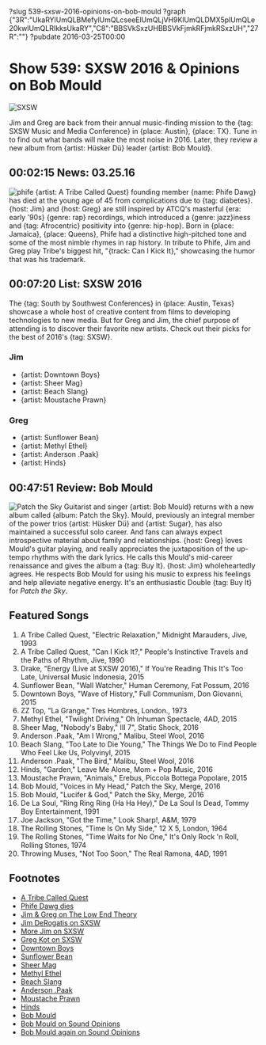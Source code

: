 ?slug 539-sxsw-2016-opinions-on-bob-mould
?graph {"3R":"UkaRYlUmQLBMefylUmQLcseeElUmQLjVH9KlUmQLDMX5plUmQLe20kwlUmQLRIkksUkaRY","C8":"BBSVkSxzUHBBSVkFjmkRFjmkRSxzUH","27R":""}
?pubdate 2016-03-25T00:00

# Show 539: SXSW 2016 & Opinions on Bob Mould

![SXSW](//static.soundopinions.org/images/2016/sxswweb.jpg)

Jim and Greg are back from their annual music-finding mission to the {tag: SXSW Music and Media Conference} in {place: Austin}, {place: TX}. Tune in to find out what bands will make the most noise in 2016. Later, they review a new album from {artist: Hüsker Dü} leader {artist: Bob Mould}.


## 00:02:15 News: 03.25.16
![phife](//static.soundopinions.org/images/2016/phife.jpg)
{artist: A Tribe Called Quest} founding member {name: Phife Dawg} has died at the young age of 45 from complications due to {tag: diabetes}. {host: Jim} and {host: Greg} are still inspired by ATCQ's masterful {era: early '90s} {genre: rap} recordings, which introduced a {genre: jazz}iness and {tag: Afrocentric} positivity into {genre: hip-hop}. Born in {place: Jamaica}, {place: Queens}, Phife had a distinctive high-pitched tone and some of the most nimble rhymes in rap history. In tribute to Phife, Jim and Greg play Tribe's biggest hit, "{track: Can I Kick It}," showcasing the humor that was his trademark.

## 00:07:20 List: SXSW 2016
The {tag: South by Southwest Conferences} in {place: Austin, Texas} showcase a whole host of creative content from films to developing technologies to new media. But for Greg and Jim, the chief purpose of attending is to discover their favorite new artists. Check out their picks for the best of 2016's {tag: SXSW}. 

### Jim
- {artist: Downtown Boys}
- {artist: Sheer Mag}
- {artist: Beach Slang}
- {artist: Moustache Prawn}

### Greg
- {artist: Sunflower Bean}
- {artist: Methyl Ethel}
- {artist: Anderson .Paak}
- {artist: Hinds}

## 00:47:51 Review: Bob Mould
![Patch the Sky](http://is5.mzstatic.com/image/thumb/Music49/v4/68/d5/00/68d500ee-b45e-8127-a2ff-9954430a37ef/source/600x600bb.jpg "524371/1072816506")
Guitarist and singer {artist: Bob Mould} returns with a new album called {album: Patch the Sky}. Mould, previously an integral member of the power trios {artist: Hüsker Dü} and {artist: Sugar}, has also maintained a successful solo career. And fans can always expect introspective material about family and relationships. {host: Greg} loves Mould's guitar playing, and really appreciates the juxtaposition of the up-tempo rhythms with the dark lyrics. He calls this Mould's mid-career renaissance and gives the album a {tag: Buy It}. {host: Jim} wholeheartedly agrees. He respects Bob Mould for using his music to express his feelings and help alleviate negative energy. It's an enthusiastic Double {tag: Buy It} for *Patch the Sky*.



## Featured Songs

1. A Tribe Called Quest, "Electric Relaxation," Midnight Marauders, Jive, 1993 
1. A Tribe Called Quest, "Can I Kick It?," People's Instinctive Travels and the Paths of Rhythm, Jive, 1990
1. Drake, "Energy (Live at SXSW 2016)," If You're Reading This It's Too Late, Universal Music Indonesia, 2015
1. Sunflower Bean, "Wall Watcher," Human Ceremony, Fat Possum, 2016
1. Downtown Boys, "Wave of History," Full Communism, Don Giovanni, 2015
1. ZZ Top, "La Grange," Tres Hombres, London., 1973
1. Methyl Ethel, "Twilight Driving," Oh Inhuman Spectacle, 4AD, 2015
1. Sheer Mag, "Nobody's Baby," III 7", Static Shock, 2016
1. Anderson .Paak, "Am I Wrong," Malibu, Steel Wool, 2016
1. Beach Slang, "Too Late to Die Young," The Things We Do to Find People Who Feel Like Us, Polyvinyl, 2015
1. Anderson .Paak, "The Bird," Malibu, Steel Wool, 2016
1. Hinds, "Garden," Leave Me Alone, Mom + Pop Music, 2016
1. Moustache Prawn, "Animals," Erebus, Piccola Bottega Popolare, 2015
1. Bob Mould, "Voices in My Head," Patch the Sky, Merge, 2016
1. Bob Mould, "Lucifer & God," Patch the Sky, Merge, 2016
1. De La Soul, "Ring Ring Ring (Ha Ha Hey)," De La Soul Is Dead, Tommy Boy Entertainment, 1991 
1. Joe Jackson, "Got the Time," Look Sharp!, A&M, 1979 
1. The Rolling Stones, "Time Is On My Side," 12 X 5, London, 1964 
1. The Rolling Stones, "Time Waits for No One," It's Only Rock 'n Roll, Rolling Stones, 1974 
1. Throwing Muses, "Not Too Soon," The Real Ramona, 4AD, 1991 


## Footnotes
- [A Tribe Called Quest](http://atribecalledquest.com/)
- [Phife Dawg dies](http://www.rollingstone.com/music/news/a-tribe-called-quests-phife-dawg-dead-at-45-20160323)
- [Jim & Greg on The Low End Theory](/show/252/)
- [Jim DeRogatis on SXSW](https://www-prod.wbez.org/shows/jim-derogatis/sxsw-dispatch-3-finding-my-religion-and-punkrock-revelations/f5a2a4ee-0286-461c-bdc5-6fb17ceafa57)
- [More Jim on SXSW](https://www.wbez.org/shows/jim-derogatis/sxsw-dispatch-4-italian-power-trios-texas-psychedelia-and-new-york-shoegaze/00b2de16-681b-482e-9847-8df37f98ddf3)
- [Greg Kot on SXSW](http://www.chicagotribune.com/entertainment/music/kot/ct-sxsw-2016-highlights-ent-0321-20160320-column.html)
- [Downtown Boys](https://downtownboys.bandcamp.com/)
- [Sunflower Bean](https://sunflowerbean.bandcamp.com/)
- [Sheer Mag](https://sheermag.bandcamp.com/)
- [Methyl Ethel](https://www.facebook.com/methylethel/)
- [Beach Slang](https://beachslang.bandcamp.com/)
- [Anderson .Paak](http://www.andersonpaak.com/)
- [Moustache Prawn](http://www.moustacheprawn.com/)
- [Hinds](https://hinds.bandcamp.com/)
- [Bob Mould](http://bobmould.com/)
- [Bob Mould on Sound Opinions](http://www.soundopinions.org/show/295/)
- [Bob Mould again on Sound Opinions](http://www.soundopinions.org/show/119/#bobmould)
